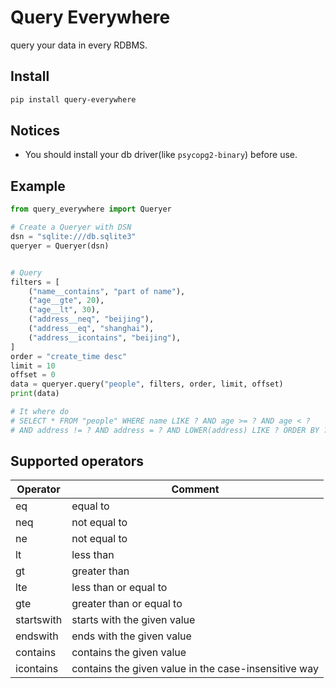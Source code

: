 # Query Everywhere

query your data in every RDBMS.

## Install

```bash
pip install query-everywhere
```

## Notices

* You should install your db driver(like `psycopg2-binary`) before use.

## Example

```python
from query_everywhere import Queryer

# Create a Queryer with DSN
dsn = "sqlite:///db.sqlite3"
queryer = Queryer(dsn)


# Query
filters = [
    ("name__contains", "part of name"),
    ("age__gte", 20),
    ("age__lt", 30),
    ("address__neq", "beijing"),
    ("address__eq", "shanghai"),
    ("address__icontains", "beijing"),
]
order = "create_time desc"
limit = 10
offset = 0
data = queryer.query("people", filters, order, limit, offset)
print(data)

# It where do 
# SELECT * FROM "people" WHERE name LIKE ? AND age >= ? AND age < ?
# AND address != ? AND address = ? AND LOWER(address) LIKE ? ORDER BY ? LIMIT ? OFFSET ?
```

## Supported operators

| Operator | Comment |
| --- | --- |
| eq | equal to |
| neq | not equal to |
| ne | not equal to |
| lt | less than |
| gt | greater than |
| lte | less than or equal to |
| gte | greater than or equal to |
| startswith | starts with the given value |
| endswith | ends with the given value |
| contains | contains the given value |
| icontains | contains the given value in the case-insensitive way |
